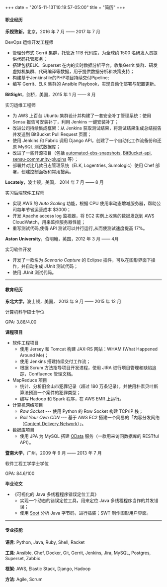 +++
date = "2015-11-13T10:19:57-05:00"
title = "简历"
+++

#### 职业经历

**乐视致新**，北京，2016 年 7 月 —— 2017 年 7 月

DevOps 运维开发工程师

* 管理分布式 Gerrit 集群，托管近 1TB 代码库，为全球约 1500 名研发人员提供代码托管服务；
* 搭建包括ELK、Superset 在内的实时数据分析平台，收集Gerrit 集群、研发虚拟机集群、代码编译等数据，用于提供数据分析和决策支持；
* 构建基于Jenkinsfile的PHP项目持续交付Pipeline;
* 编写 Gerrit、ELK 集群的 Ansible Playbook，实现自动化部署与配置更新。

**BitSight**，剑桥，美国，2015 年 1 月 —— 8 月

实习运维工程师

* 为 AWS 上百台 Ubuntu 集群设计并构建了一套安全补丁管理系统：使用 Sensu 报告可安装补丁，利用 Jenkins 一键安装补丁；
* 改进公司持续集成框架：从 Jenkins 获取测试结果，将测试结果生成总结报告并发送到 BitBucket Pull Request 页面；
* 使用 Jenkins 和 Fabric 调用 Django API，创建了一个自动化工作流备份和还原 MySQL 测试数据库；
* 改进了一些开源项目（包括 [automated-ebs-snapshots](https://github.com/skymill/automated-ebs-snapshots), [BitBucket-api](https://github.com/CBitLabs/BitBucket-api), [sensu-community-plugins](https://github.com/sensu/sensu-community-plugins) 等）；
* 部署并对比几款日志管理系统（ELK, Logentries, Sumologic）使用 Chef 部署，创建控制面板和常用搜索。

**Locately**，波士顿，美国， 2014 年 7 月 —— 8 月

实习后端软件工程师

* 实现 AWS 的 *Auto Scaling* 功能，根据 CPU 使用率动态增减服务器，帮助公司每年节省运营成本 $3000；
* 开发 Apache access log 监视器，将 EC2 实例上收集的数据发送到 AWS CloudWatch，用来监控服务器性能；
* 重写测试代码,使得 API 测试可以并行运行,从而使测试速度提高 17%。

**Aston University**，伯明翰，英国，2012 年 3 月 —— 4月

实习软件开发

* 开发了一款名为 *Scenario Capture* 的 Eclipse 插件，可以在图形界面下操作，并自动生成 JUnit 测试代码；
* 使用 JUnit 测试代码。

----
#### 教育经历

**东北大学**，波士顿，美国， 2013 年 9 月 —— 2015 年 12 月

计算机科学硕士学位

GPA: 3.88/4.00

**课程项目**

* 软件工程项目
	* 使用 Jersey 和 Tomcat 构建 JAX-RS 网站：WHAM (What Happened Around Me)；
	* 使用 Jenkins 搭建持续交付工作流；
	* 根据 Scrum 方法指导项目开发进程，使用 JIRA 进行项目管理和缺陷追踪，Confluence 管理文档。
* MapReduce 项目
	* 统计、分析旧金山市犯罪记录（超过 180 万条记录），并使用朴素贝叶斯算法预测一个案件的犯罪类型；
	* 编写 Hadoop 和 Spark 程序，在 AWS EMR 上运行。
*  计算机网络项目
	* *Row Socket* ---  使用 Python 的 Row Socket 构建 TCP/IP 栈；
	* *Roll Your Own CDN* --- 基于 AWS EC2 搭建一个简易的「内容分发网络（[Content Delivery Network](https://en.wikipedia.org/wiki/Content_delivery_network)）」。
* 数据库项目
	* 使用 JPA 为 MySQL 搭建 [OData](http://www.odata.org/) 服务（一款用来访问数据库的 RESTful API）。

**暨南大学**，广州，2009 年 9 月 —— 2013 年 7 月

软件工程工学学士学位

GPA: 84.6/100

**毕业论文**

* 《可视化的 Java 多线程程序错误定位工具》
	* 实现一个动态的错误定位工具，用来定位 Java 多线程程序当作的并发错误；
	* 使用 [Soot](https://sable.github.io/soot/) 分析 Java 字节码，进行插装；SWT 制作图形用户界面。

---
#### 专业技能
**语言**:
Python, Java, Ruby, Shell, Racket

**工具**:
Ansible, Chef, Docker, Git, Gerrit, Jenkins, Jira, MySQL, Postgres, Superset, Zabbix

**框架**:
AWS, Elastic Stack, Django, Hadoop

**方法**:
Agile, Scrum

